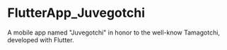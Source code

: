 # FlutterApp_Juvegotchi
A mobile app named "Juvegotchi" in honor to the well-know Tamagotchi, developed with Flutter.  
